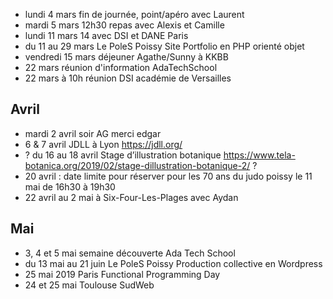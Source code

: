 - lundi 4 mars fin de journée, point/apéro avec Laurent
- mardi 5 mars 12h30 repas avec Alexis et Camille
- lundi 11 mars 14 avec DSI et DANE Paris
- du 11 au 29 mars Le PoleS Poissy Site Portfolio en PHP orienté objet
- vendredi 15 mars déjeuner Agathe/Sunny à KKBB
- 22 mars réunion d'information AdaTechSchool
- 22 mars à 10h réunion DSI académie de Versailles

## Avril

- mardi 2 avril soir AG merci edgar
- 6 & 7 avril JDLL à Lyon https://jdll.org/
- ? du 16 au 18 avril Stage d’illustration botanique https://www.tela-botanica.org/2019/02/stage-dillustration-botanique-2/ ?
- 20 avril : date limite pour réserver pour les 70 ans du judo poissy le 11 mai de 16h30 à 19h30
- 22 avril au 2 mai à Six-Four-Les-Plages avec Aydan

## Mai

- 3, 4 et 5 mai semaine découverte Ada Tech School
- du 13 mai au 21 juin Le PoleS Poissy  Production collective en Wordpress
- 25 mai 2019 Paris Functional Programming Day
- 24 et 25 mai Toulouse SudWeb
